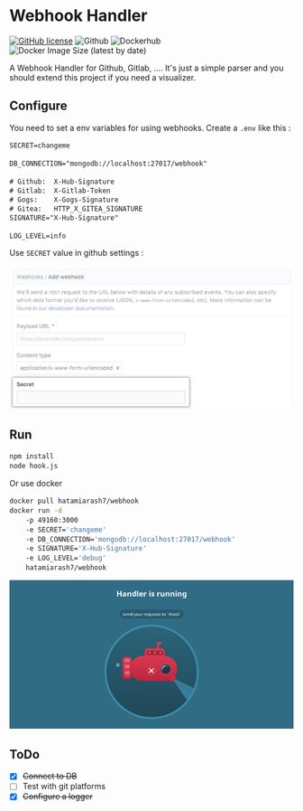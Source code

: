 # Webhook Handler

[![GitHub license](https://img.shields.io/github/license/hatamiarash7/WebhookHandler)](https://github.com/hatamiarash7/WebhookHandler/blob/master/LICENSE) ![Github](https://github.com/hatamiarash7/WebhookHandler/workflows/Github/badge.svg) ![Dockerhub](https://github.com/hatamiarash7/WebhookHandler/workflows/Dockerhub/badge.svg) ![Docker Image Size (latest by date)](https://img.shields.io/docker/image-size/hatamiarash7/webhook)

A Webhook Handler for Github, Gitlab, .... It's just a simple parser and you should extend this project if you need a visualizer.

## Configure

You need to set a env variables for using webhooks. Create a `.env` like this :

```env
SECRET=changeme

DB_CONNECTION="mongodb://localhost:27017/webhook"

# Github:  X-Hub-Signature
# Gitlab:  X-Gitlab-Token
# Gogs:    X-Gogs-Signature
# Gitea:   HTTP_X_GITEA_SIGNATURE
SIGNATURE="X-Hub-Signature"

LOG_LEVEL=info
```

Use `SECRET` value in github settings :

![secret](.github/secret.png)

## Run

```bash
npm install
node hook.js
```

Or use docker

```bash
docker pull hatamiarash7/webhook
docker run -d
    -p 49160:3000
    -e SECRET='changeme'
    -e DB_CONNECTION='mongodb://localhost:27017/webhook'
    -e SIGNATURE='X-Hub-Signature'
    -e LOG_LEVEL='debug'
    hatamiarash7/webhook
```

![screenshot](.github/screenshot.png)

## ToDo

- [x] ~~Connect to DB~~
- [ ] Test with git platforms
- [x] ~~Configure a logger~~

